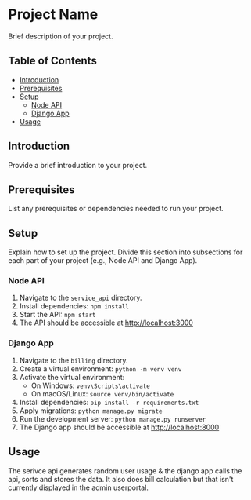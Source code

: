# Project Name

Brief description of your project.

## Table of Contents

- [Introduction](#introduction)
- [Prerequisites](#prerequisites)
- [Setup](#setup)
  - [Node API](#node-api)
  - [Django App](#django-app)
- [Usage](#usage)


## Introduction

Provide a brief introduction to your project.

## Prerequisites

List any prerequisites or dependencies needed to run your project.

## Setup

Explain how to set up the project. Divide this section into subsections for each part of your project (e.g., Node API and Django App).

### Node API

1. Navigate to the `service_api` directory.
2. Install dependencies: `npm install`
3. Start the API: `npm start`
4. The API should be accessible at [http://localhost:3000](http://localhost:3000)

### Django App

1. Navigate to the `billing` directory.
2. Create a virtual environment: `python -m venv venv`
3. Activate the virtual environment:
   - On Windows: `venv\Scripts\activate`
   - On macOS/Linux: `source venv/bin/activate`
4. Install dependencies: `pip install -r requirements.txt`
5. Apply migrations: `python manage.py migrate`
6. Run the development server: `python manage.py runserver`
7. The Django app should be accessible at [http://localhost:8000](http://localhost:8000)

## Usage

The serivce api generates random user usage & the django app calls the api, sorts and stores the data. It also does bill 
calculation but that isn't currently displayed in the admin userportal.

